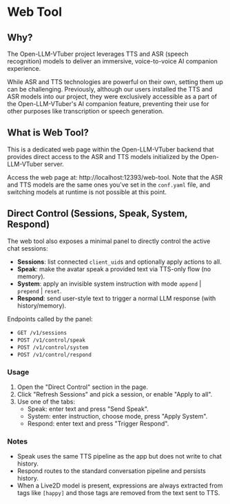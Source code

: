 # Web Tool


## Why?
The Open-LLM-VTuber project leverages TTS and ASR (speech recognition) models to deliver an immersive, voice-to-voice AI companion experience.

While ASR and TTS technologies are powerful on their own, setting them up can be challenging. Previously, although our users installed the TTS and ASR models into our project, they were exclusively accessible as a part of the Open-LLM-VTuber's AI companion feature, preventing their use for other purposes like transcription or speech generation.

## What is Web Tool?

This is a dedicated web page within the Open-LLM-VTuber backend that provides direct access to the ASR and TTS models initialized by the Open-LLM-VTuber server.

Access the web page at: http://localhost:12393/web-tool. Note that the ASR and TTS models are the same ones you've set in the `conf.yaml` file, and switching models at runtime is not possible at this point.

## Direct Control (Sessions, Speak, System, Respond)

The web tool also exposes a minimal panel to directly control the active chat sessions:

- **Sessions**: list connected `client_uid`s and optionally apply actions to all.
- **Speak**: make the avatar speak a provided text via TTS-only flow (no memory).
- **System**: apply an invisible system instruction with mode `append` | `prepend` | `reset`.
- **Respond**: send user-style text to trigger a normal LLM response (with history/memory).

Endpoints called by the panel:

- `GET /v1/sessions`
- `POST /v1/control/speak`
- `POST /v1/control/system`
- `POST /v1/control/respond`

### Usage

1. Open the "Direct Control" section in the page.
2. Click "Refresh Sessions" and pick a session, or enable "Apply to all".
3. Use one of the tabs:
   - Speak: enter text and press "Send Speak".
   - System: enter instruction, choose mode, press "Apply System".
   - Respond: enter text and press "Trigger Respond".

### Notes

- Speak uses the same TTS pipeline as the app but does not write to chat history.
- Respond routes to the standard conversation pipeline and persists history.
- When a Live2D model is present, expressions are always extracted from tags like `[happy]` and those tags are removed from the text sent to TTS.
